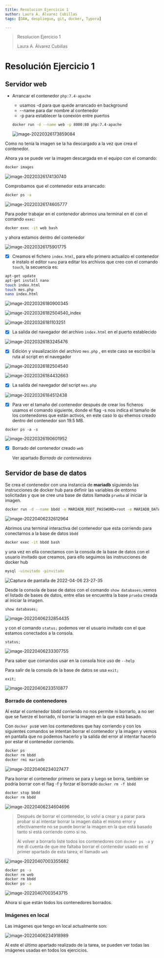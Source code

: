 ```yaml
---
title: Resolucion Ejercicio 1
author: Laura A. Álvarez Cubillas
tags: [DAW, despliegue, git, docker, Typora]

---
```


> Resolucion Ejercicio 1
>
> Laura A. Álvarez Cubillas
>



# Resolución Ejercicio 1

## Servidor web

- Arrancar el contenedor `php:7.4-apache`

  - usamos -d para que quede arrancado en background
  - --name para dar nombre al contenedor
  - -p para establecer la conexión entre puertos

  ```bash
  docker run -d --name web -p 8000:80 php:7.4-apache
  ```

  ![image-20220326173859084](ACTIVIDAD-EVALUABLE---GIT-y-DOCKER---DAW-Distancia.assets/image-20220326173859084.png)

Como no tenía la imagen se la ha descargado a la vez que crea el contenedor.

Ahora ya se puede ver la imagen descargada en el equipo con el comando:

```bash
docker images
```



![image-20220326174130740](ACTIVIDAD-EVALUABLE---GIT-y-DOCKER---DAW-Distancia.assets/image-20220326174130740.png)

Comprobamos que el contenedor esta arrancado:

```bash
docker ps -a
```

![image-20220326174605777](ACTIVIDAD-EVALUABLE---GIT-y-DOCKER---DAW-Distancia.assets/image-20220326174605777.png)

Para poder trabajar en el contenedor abrimos una terminal en él con el comando `exec`:

```bash
docker exec -it web bash
```

y ahora estamos dentro del contenedor

![image-20220326175901775](ACTIVIDAD-EVALUABLE---GIT-y-DOCKER---DAW-Distancia.assets/image-20220326175901775.png)

- [x] Creamos el fichero `index.html`, para ello primero actualizo el contenedor e instalo el editor `nano` para editar los archivos que creo con el comando `touch`, la secuencia es:

```bash
apt-get update
apt-get install nano
touch index.html
touch mes.php
nano index.html
```

![image-20220326180900345](ACTIVIDAD-EVALUABLE---GIT-y-DOCKER---DAW-Distancia.assets/image-20220326180900345.png)

![image-20220326182504540_index](ACTIVIDAD-EVALUABLE---GIT-y-DOCKER---DAW-Distancia.assets/image-20220326182504540_index.png)

![image-20220326181103251](ACTIVIDAD-EVALUABLE---GIT-y-DOCKER---DAW-Distancia.assets/image-20220326181103251.png)



- [x] La salida del navegador del archivo `index.html` en el puerto establecido

![image-20220326183245476](ACTIVIDAD-EVALUABLE---GIT-y-DOCKER---DAW-Distancia.assets/image-20220326183245476.png)

- [x] Edición y visualización del archivo `mes.php` , en este caso se escribió la ruta al script en el navegador

![image-20220326182504540](ACTIVIDAD-EVALUABLE---GIT-y-DOCKER---DAW-Distancia.assets/image-20220326182504540.png)

![image-20220326184432663](ACTIVIDAD-EVALUABLE---GIT-y-DOCKER---DAW-Distancia.assets/image-20220326184432663.png)

- [x] La salida del navegador del script `mes.php`

![image-20220326184512438](ACTIVIDAD-EVALUABLE---GIT-y-DOCKER---DAW-Distancia.assets/image-20220326184512438.png)

- [x] Para ver el tamaño del contenedor después de crear los ficheros usamos el comando siguiente, donde el flag -s nos indica el tamaño de los contenedores que están activos, en este caso lo qu ehemos creado dentro del contenedor son 19.5 MB.

```
docker ps -a -s
```

![image-20220326190601952](ACTIVIDAD-EVALUABLE---GIT-y-DOCKER---DAW-Distancia.assets/image-20220326190601952.png)

- [x] Borrado del contenedor creado `web`

  Ver apartado *Borrado de contenedores*

  

## Servidor de base de datos

Se crea el contenedor con una instancia de **mariadb** siguiendo las instrucciones de docker hub para definir las  variables de entorno solicitadas y que se cree una base de datos llamada `prueba` al iniciar la imagen.

```bash
docker run -d --name bbdd -e MARIADB_ROOT_PASSWORD=root -e MARIADB_DATABASE=prueba -e MARIADB_USER=invitado -e MARIADB_PASSWORD=invitado mariadb:latest
```

![image-20220406232612964](Resolucion_Ejercicio1.assets/image-20220406232612964.png)

Abrimos una terminal interactiva del contenedor que esta corriendo para conectarnos a la base de datos `bbdd`

```bash
docker exec -it bbdd bash
```

y una vez en ella conectamos con la consola de la base de datos con el usuario invitado que creamos, para ello seguimos las instrucciones de docker hub

```bash
mysql -uinvitado -pinvitado
```

![Captura de pantalla de 2022-04-06 23-27-35](Resolucion_Ejercicio1.assets/Captura%20de%20pantalla%20de%202022-04-06%2023-27-35.png)

Desde la consola de base de datos con el comando `show databases;`vemos el listado de bases de datos, entre ellas se encuentra la base `prueba` creada al iniciar la imagen.

```mysql
show databases;
```

![image-20220406232854435](Resolucion_Ejercicio1.assets/image-20220406232854435.png)

y con el comando `status;` podemos ver el usuario invitado con el que estamos conectados a la consola.

```mysql
status;	
```

![image-20220406233307755](Resolucion_Ejercicio1.assets/image-20220406233307755.png)

Para saber que comandos usar en la consola hice uso de `--help` 

Para salir de la consola de la base de datos se usa `exit;` 

```mysql
exit;
```

![image-20220406233510877](Resolucion_Ejercicio1.assets/image-20220406233510877.png)



### Borrado de contenedores

Al estar el contenedor bbdd corriendo no nos permite ni borrarlo, a no ser que se fuerze el borrado, ni borrar la imagen en la que está basado. 

Con `docker ps`se ven los contenedores que hay corriendo y con los siguientes comandos se intentan borrar el contenedor y la imagen y vemos en pantalla que no podemos hacerlo y la salida del error al intentar hacerlo por estar el contenedor corriendo.

```bash
docker ps
docker rm bbdd
docker rmi mariadb
```

![image-20220406234027477](Resolucion_Ejercicio1.assets/image-20220406234027477.png)

Para borrar el contenedor primero se para y luego se borra, también se podría borrar con el flag -f y forzar el borrado `docker rm -f bbdd`

```bash
docker stop bbdd
docker rm bbdd
```

![image-20220406234604696](Resolucion_Ejercicio1.assets/image-20220406234604696.png)

> Después de borrar el contenedor, lo volví a crear y a parar para probar si al intentar borrar la imagen daba el mismo error y efectivamente no se puede borrar la imagen en la que está basado tanto si está corriendo como si no.
>
> Al volver a borrarlo listé todos los contenedores con `docker ps -a` y me dí cuenta de que me faltaba borrar el contenedor usado en el primer apartado de esta tarea, el llamado `web`

![image-20220407003355682](Resolucion_Ejercicio1.assets/image-20220407003355682.png)

```bash
docker ps -a
docker rm web
docker rm bbdd
docker ps -a
```

![image-20220407003543715](Resolucion_Ejercicio1.assets/image-20220407003543715.png)

Ahora sí que están todos los contenedores borrados.

###  Imágenes en local

Las imágenes que tengo en local actualmente son:

![image-20220406234918989](Resolucion_Ejercicio1.assets/image-20220406234918989.png)

Al este el último apartado realizado de la tarea, se pueden ver todas las imágenes usadas en todos los ejercicios.
